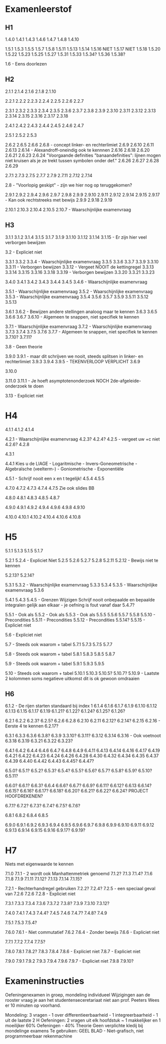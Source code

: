 # Examenleerstof

## H1
1.4.0
1.4.1
1.4.3
1.4.6
1.4.7
1.4.8
1.4.10

1.5.1
1.5.3
1.5.5
1.5.7
1.5.8
1.5.11
1.5.13
1.5.14
1.5.16 NIET
1.5.17 NIET
1.5.18
1.5.20
1.5.22
1.5.23
1.5.25
1.5.27
1.5.31
1.5.33
1.5.34?
1.5.36
1.5.38?

1.6 - Eens doorlezen

## H2
2.1.1
2.1.4
2.1.6
2.1.8
2.1.10

2.2.1
2.2.2
2.2.3
2.2.4
2.2.5
2.2.6
2.2.7

2.3.1
2.3.2
2.3.3
2.3.4
2.3.5
2.3.6
2.3.7
2.3.8
2.3.9
2.3.10
2.3.11
2.3.12
2.3.13
2.3.14
2.3.15
2.3.16
2.3.17
2.3.18

2.4.1
2.4.2
2.4.3
2.4.4
2.4.5
2.4.6
2.4.7

2.5.1
2.5.2
2.5.3

2.6.2
2.6.5
2.6.6
2.6.8 - concept linker- en rechterlimiet
2.6.9
2.6.10
2.6.11
2.6.13
2.6.14 - Alexandroff-oneindig ook te kennnen
2.6.16
2.6.18
2.6.20
2.6.21
2.6.23
2.6.24
"Voorgaande definities "banaandefinities": lijnen mogen niet kruisen als je ze trekt tussen symbolen onder def."
2.6.26
2.6.27
2.6.28
2.6.29

2.7.1
2.7.3
2.7.5
2.7.7
2.7.9
2.7.11
2.7.12
2.7.14

2.8 - "Voorlopig geskipt" - zijn we hier nog op teruggekomen?

2.9.1
2.9.2
2.9.4
2.9.6
2.9.7
2.9.8
2.9.9
2.9.10
2.9.11
2.9.12
2.9.14
2.9.15
2.9.17 - Kan ook rechtstreeks met bewijs 2.9.9
2.9.18
2.9.19

2.10.1
2.10.3
2.10.4
2.10.5
2.10.7 - Waarschijnlijke examenvraag

## H3
3.1.1
3.1.2
3.1.4
3.1.5
3.1.7
3.1.9
3.1.10
3.1.12
3.1.14
3.1.15 - Er zijn hier veel verborgen bewijzen

3.2 - Expliciet niet

3.3.1
3.3.2
3.3.4 - Waarschijnlijke examenvraag
3.3.5
3.3.6
3.3.7
3.3.9
3.3.10
3.3.11 - Verborgen bewijzen
3.3.12 - Vergeet NOOIT de kettingregel
3.3.13
3.3.14
3.3.15
3.3.16
3.3.18
3.3.19 - Verborgen bewijzen
3.3.20
3.3.21
3.3.23

3.4.0
3.4.1
3.4.2
3.4.3
3.4.4
3.4.5
3.4.6 - Waarschijnlijke examenvraag

3.5.1 - Waarschijnlijke examenvraag
3.5.2 - Waarschijnlijke examenvraag
3.5.3 - Waarschijnlijke examenvraag
3.5.4
3.5.6
3.5.7
3.5.9
3.5.11
3.5.12
3.5.13

3.6.1
3.6.2 - Bewijzen andere stellingen analoog maar te kennen
3.6.3
3.6.5
3.6.6
3.6.7
3.6.10 - Algemeen te snappen, niet specifiek te kennen

3.7.1 - Waarschijnlijke examenvraag
3.7.2 - Waarschijnlijke examenvraag
3.7.3
3.7.4
3.7.5
3.7.6
3.7.7 - Algemeen te snappen, niet specifiek te kennen
3.7.10?
3.7.11?

3.8 - Geen theorie

3.9.0
3.9.1 - maar dit schrijven we nooit, steeds splitsen in linker- en rechterlimiet
3.9.3
3.9.4
3.9.5 - TEKENVERLOOP VERPLICHT
3.6.9

3.10.0

3.11.0
3.11.1 - Je hoeft asymptotenonderzoek NOCH 2de-afgeleide-onderzoek te doen

3.13 - Expliciet niet

# H4
4.1.1
4.1.2
4.1.4

4.2.1 - Waarschijnlijke examenvraag
4.2.3?
4.2.4?
4.2.5 - vergeet uw +c niet
4.2.6?
4.2.8

4.3.1

4.4.1
Kies u de LIAGE - Logaritmische - Invers-Goneometrische - Algebraïsche (veelterm-) - Goniometrische - Exponentiële

4.5.1 - Schrijf nooit een x en t tegelijk!
4.5.4
4.5.5

4.7.0
4.7.2
4.7.3
4.7.4
4.7.5
Zie ook slides BB

4.8.0
4.8.1
4.8.3
4.8.5
4.8.7

4.9.0
4.9.1
4.9.2
4.9.4
4.9.6
4.9.8
4.9.10

4.10.0
4.10.1
4.10.2
4.10.4
4.10.6
4.10.8

# H5
5.1.1
5.1.3
5.1.5
5.1.7

5.2.1
5.2.4 - Expliciet Niet
5.2.5
5.2.6
5.2.7
5.2.8
5.2.11
5.2.12 - Bewijs niet te kennen

5.2.13?
5.2.14?

5.3.1
5.3.2 - Waarschijnlijke examenvraag
5.3.3
5.3.4
5.3.5 - Waarschijnlijke examenvraag
5.3.6

5.4.1
5.4.3
5.4.5 - Grenzen Wijzigen
Schrijf nooit onbepaalde en bepaalde integralen gelijk aan elkaar - je oefning is fout vanaf daar
5.4.7?

5.5.1 - Ook als
5.5.2 - Ook als
5.5.3 - Ook als
5.5.5
5.5.6
5.5.7
5.5.8
5.5.10 - Precondities
5.5.11 - Precondities
5.5.12 - Precondities
5.5.14?
5.5.15 - Expliciet niet

5.6 - Expliciet niet

5.7 - Steeds ook waarom + tabel
5.7.1
5.7.3
5.7.5
5.7.7

5.8 - Steeds ook waarom + tabel
5.8.1
5.8.3
5.8.5
5.8.7

5.9 - Steeds ook waarom + tabel
5.9.1
5.9.3
5.9.5

5.10 - Steeds ook waarom + tabel
5.10.1
5.10.3
5.10.5?
5.10.7?
5.10.9 - Laatste 2 kolommen soms negatieve uitkomst dit is ok gewoon omdraaien

## H6
6.1.2 - De rijen starten standaard bij index 1
6.1.4
6.1.6
6.1.7
6.1.9
6.1.10
6.1.12
6.1.13
6.1.15
6.1.17
6.1.19
6.1.21?
6.1.22?
6.1.24?
6.1.25?
6.1.26?

6.2.1
6.2.2
6.2.3?
6.2.5?
6.2.6
6.2.8
6.2.10
6.2.11
6.2.12?
6.2.14?
6.2.15
6.2.16 - Eerste 4 te kennen
6.2.17?

6.3.1
6.3.3
6.3.6
6.3.8?
6.3.9
3.3.10?
6.3.11?
6.3.12
6.3.14
6.3.16 - Ook voetnoot
6.3.18
6.3.19
6.3.21
6.3.22
6.3.23?

6.4.1
6.4.2
6.4.4
6.4.6
6.4.7
6.4.8
6.4.9
6.4.11
6.4.13
6.4.14
6.4.16
6.4.17
6.4.19
6.4.21
6.4.22
6.4.23
6.4.24
6.4.26
6.4.28
6.4.30
6.4.32
6.4.34
6.4.35
6.4.37
6.4.39
6.4.40
6.4.42
6.4.43
6.4.45?
6.4.47?

6.5.0?
6.5.1?
6.5.2?
6.5.3?
6.5.4?
6.5.5?
6.5.6?
6.5.7?
6.5.8?
6.5.9?
6.5.10?
6.5.11?

6.6.0?
6.6.1?
6.6.3?
6.6.4
6.6.6?
6.6.7?
6.6.9?
6.6.11?
6.6.12?
6.6.13
6.6.14?
6.6.15?
6.6.16?
6.6.17?
6.6.18?
6.6.20?
6.6.21?
6.6.22?
6.6.24?
PROJECT HOOFDREKENEN?

6.7.1?
6.7.2?
6.7.3?
6.7.4?
6.7.5?
6.7.6?

6.8.1
6.8.2
6.8.4
6.8.5

6.9.0
6.9.1
6.9.2
6.9.3
6.9.4
6.9.5
6.9.6
6.9.7
6.9.8
6.9.9
6.9.10
6.9.11
6.9.12
6.9.13
6.9.14
6.9.15
6.9.16
6.9.17?
6.9.19?

# H7
Niets met eigenwaarde te kennen

7.1.0
7.1.1 - 2 wordt ook Manhattenmetriek genoemd
7.1.2?
7.1.3
7.1.4?
7.1.6
7.1.8
7.1.9
7.1.11
7.1.12?
7.1.13
7.1.14
7.1.15?

7.2.1 - Rechterhandregel gebruiken
7.2.2?
7.2.4?
7.2.5 - een speciaal geval van 7.2.6
7.2.6
7.2.8 - Expliciet niet

7.3.1
7.3.3
7.3.4
7.3.6
7.3.7.2
7.3.8?
7.3.9
7.3.10
7.3.12?

7.4.0
7.4.1
7.4.3
7.4.4?
7.4.5
7.4.6
7.4.7?
7.4.8?
7.4.9

7.5.1
7.5.3
7.5.4?

7.6.0
7.6.1 - Niet commutatief
7.6.2 
7.6.4 - Zonder bewijs
7.6.6 - Expliciet niet

7.7.1
7.7.2
7.7.4
7.7.5?

7.8.0
7.8.1
7.8.2?
7.8.3
7.8.4
7.8.6 - Expliciet niet
7.8.7 - Expliciet niet

7.9.0
7.9.1
7.9.2
7.9.3
7.9.4
7.9.6
7.9.7 - Expliciet niet
7.9.8
7.9.10?

# Exameninstructies
Oefeningenexamen in groep, mondeling individueel
Wijzigingen aan de rooster vraag je aan het studentenseceretariaat niet aan prof. Peeters
Wees er 10 minuten op voorhand.

Mondeling: 3 vragen - 1 over differentieerbaarheid - 1 integreerbaarheid - 1 uit de laatste 2 H
Oefeningen: 2 vragen uit elk hoofdstuk ~ 1 makkelijker en 1 moeilijker 
60% Oefeningen - 40% Theorie
Geen verplichte kledij bij mondelinge examens
Te gebruiken: GEEL BLAD - Niet-grafisch, niet programmeerbaar rekenmachine
